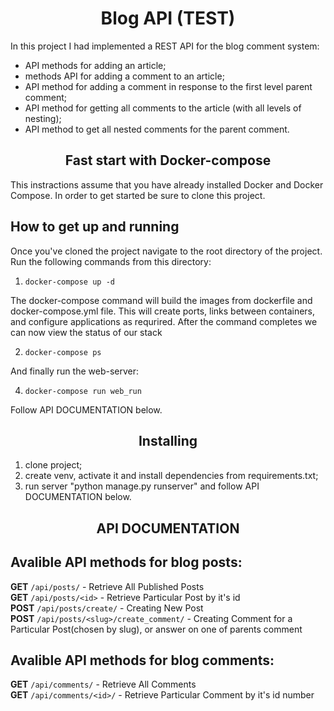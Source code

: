 
<h1 align='center'>Blog API (TEST)</h1>
<p> In this project I had implemented a REST API for the blog comment system: </p>
<ul>
  <li>API methods for adding an article;</li>
  <li>methods API for adding a comment to an article;</li>
  <li>API method for adding a comment in response to the first level parent comment;</li>
  <li>API method for getting all comments to the article (with all levels of nesting);</li>
  <li>API method to get all nested comments for the parent comment.</li>
</ul>
<h2 align='center'>Fast start with Docker-compose</h2>
This instractions assume that you have already installed Docker and Docker Compose.
In order to get started be sure to clone this project.

## How to get up and running
Once you've cloned the project navigate to the root directory of the project. Run the following commands from this directory:

1. ` docker-compose up -d `

The docker-compose command will build the images from dockerfile and docker-compose.yml file. This will create ports, links between containers, and configure applications as requrired. After the command completes we can now view the status of our stack

2. ` docker-compose ps `

And finally run the web-server:

4. ` docker-compose run web_run `

Follow API DOCUMENTATION below.

<h2 align='center'>Installing</h2>

  <ol>
    <li> clone project; </li>
    <li> create venv, activate it and install dependencies from requirements.txt; </li>
    <li> run server "python manage.py runserver" and follow API DOCUMENTATION below. </li>
  </ol>

<h2 align='center'>API DOCUMENTATION<h2>

## Avalible API methods for blog posts:

**GET** ` /api/posts/ ` - Retrieve All Published Posts
 <br>
**GET** ` /api/posts/<id> ` - Retrieve Particular Post by it's id
<br>
**POST** ` /api/posts/create/ ` - Creating New Post
 <br>
**POST** ` /api/posts/<slug>/create_comment/ ` - Creating Comment for a Particular Post(chosen by slug), or answer on one of parents comment
<br>
  
## Avalible API methods for blog comments:

**GET** ` /api/comments/ ` - Retrieve All Comments
 <br>
**GET** ` /api/comments/<id>/ ` - Retrieve Particular Comment by it's id number
